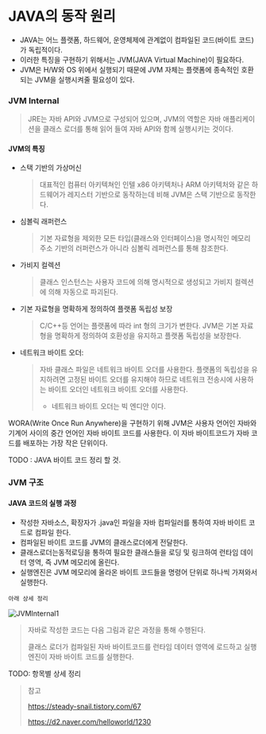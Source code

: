 # JAVA의 동작 원리



- JAVA는 어느 플랫폼, 하드웨어, 운영체제에 관계없이 컴파일된 코드(바이트 코드) 가 독립적이다.
- 이러한 특징을 구현하기 위해서는 JVM(JAVA Virtual Machine)이 필요하다.
- JVM은 H/W와 OS 위에서 실행되기 때문에 JVM 자체는 플랫폼에 종속적인 호환되는 JVM을 실행시켜줄 필요성이 있다.







### JVM Internal

> JRE는 자바 API와 JVM으로 구성되어 있으며, JVM의 역할은 자바 애플리케이션을 클래스 로더를 통해 읽어 들여 자바 API와 함께 실행시키는 것이다.



#### JVM의 특징

- 스택 기반의 가상머신

  > 대표적인 컴퓨터 아키텍쳐인 인텔 x86 아키텍처나 ARM 아키텍처와 같은 하드웨어가 레지스터 기반으로 동작하는데 비해 JVM은 스택 기반으로 동작한다.

- 심볼릭 래퍼런스

  > 기본 자료형을 제외한 모든 타입(클래스와 인터페이스)을 명시적인 메모리 주소 기반의 러퍼런스가 아니라 심볼릭 레퍼런스를 통해 참조한다.

- 가비지 컬렉션

  > 클래스 인스턴스는 사용자 코드에 의해 명시적으로 생성되고 가비지 컬렉션에 의해 자동으로 파괴된다.

- 기본 자료형을 명확하게 정의하여 플랫폼 독립성 보장

  > C/C++등 언어는 플랫폼에 따라 int 형의 크기가 변한다. JVM은 기본 자료형을 명확하게 정의하여 호환성을 유지하고 플랫폼 독립성을 보장한다.

- 네트워크 바이트 오더:

  > 자바 클래스 파일은 네트워크 바이트 오더를 사용한다. 플랫폼의 독립성을 유지하려면 고정된 바이트 오더를 유지해야 하므로 네트워크 전송시에 사용하는 바이트 오더인 네트워크 바이트 오더를 사용한다.
  >
  > * 네트워크 바이트 오더는 빅 엔디안 이다.





WORA(Write Once Run Anywhere)을 구현하기 위해 JVM은 사용자 언어인 자바와 기계어 사이의 중간 언어인 자바 바이트 코드를 사용한다. 이 자바 바이트코드가 자바 코드를 배포하는 가장 작은 단위이다.



TODO : JAVA 바이트 코드 정리 할 것.



### JVM 구조

#### JAVA 코드의 실행 과정

- 작성한 자바소스, 확장자가 .java인 파일을 자바 컴파일러를 통하여 자바 바이트 코드로 컴파일 한다.
- 컴파일된 바이트 코드를 JVM의 클래스로더에게 전달한다.
- 클래스로더는동적로딩을 통하여 필요한 클래스들을 로딩 및 링크하여 런타임 데이터 영역, 즉 JVM 메모리에 올린다.
- 실행엔진은 JVM 메모리에 올라온 바이트 코드들을 명령어 단위로 하나씩 가져와서 실행한다.

`아래 상세 정리`

![JVMInternal1](https://d2.naver.com/content/images/2015/06/helloworld-1230-1.png)

> 자바로 작성한 코드는 다음 그림과 같은 과정을 통해 수행된다.
>
> 클래스 로더가 컴파일된 자바 바이트코드를 런타임 데이터 영역에 로드하고 실행 엔진이 자바 바이트 코드를 실행한다.



TODO: 항목별 상세 정리



> 참고
>
> https://steady-snail.tistory.com/67
>
> https://d2.naver.com/helloworld/1230

